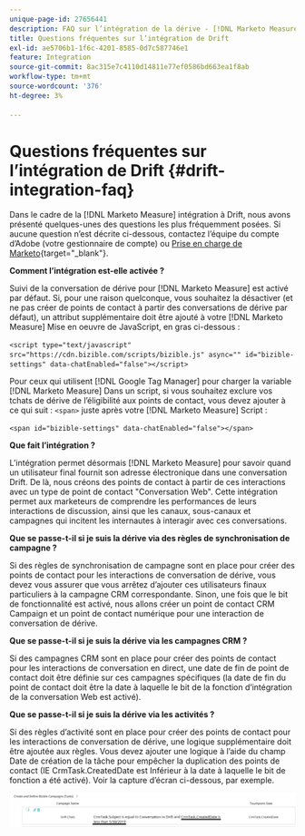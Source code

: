 ```yaml
---
unique-page-id: 27656441
description: FAQ sur l’intégration de la dérive - [!DNL Marketo Measure] - Documentation du produit
title: Questions fréquentes sur l’intégration de Drift
exl-id: ae5706b1-1f6c-4201-8585-0d7c587746e1
feature: Integration
source-git-commit: 8ac315e7c4110d14811e77ef0586bd663ea1f8ab
workflow-type: tm+mt
source-wordcount: '376'
ht-degree: 3%

---
```


# Questions fréquentes sur l’intégration de Drift {#drift-integration-faq}

Dans le cadre de la [!DNL Marketo Measure] intégration à Drift, nous avons présenté quelques-unes des questions les plus fréquemment posées. Si aucune question n’est décrite ci-dessous, contactez l’équipe du compte d’Adobe (votre gestionnaire de compte) ou [Prise en charge de Marketo](https://nation.marketo.com/t5/support/ct-p/Support){target="_blank"}.

**Comment l’intégration est-elle activée ?**

Suivi de la conversation de dérive pour [!DNL Marketo Measure] est activé par défaut. Si, pour une raison quelconque, vous souhaitez la désactiver (et ne pas créer de points de contact à partir des conversations de dérive par défaut), un attribut supplémentaire doit être ajouté à votre [!DNL Marketo Measure] Mise en oeuvre de JavaScript, en gras ci-dessous :

`<script type="text/javascript" src="https://cdn.bizible.com/scripts/bizible.js" async="" id="bizible-settings" data-chatEnabled="false"></script>`

Pour ceux qui utilisent [!DNL Google Tag Manager] pour charger la variable [!DNL Marketo Measure] Dans un script, si vous souhaitez exclure vos tchats de dérive de l’éligibilité aux points de contact, vous devez ajouter à ce qui suit : `<span>` juste après votre [!DNL Marketo Measure] Script :

`<span id="bizible-settings" data-chatEnabled="false"></span>`

**Que fait l’intégration ?**

L’intégration permet désormais [!DNL Marketo Measure] pour savoir quand un utilisateur final fournit son adresse électronique dans une conversation Drift. De là, nous créons des points de contact à partir de ces interactions avec un type de point de contact &quot;Conversation Web&quot;. Cette intégration permet aux marketeurs de comprendre les performances de leurs interactions de discussion, ainsi que les canaux, sous-canaux et campagnes qui incitent les internautes à interagir avec ces conversations.

**Que se passe-t-il si je suis la dérive via des règles de synchronisation de campagne ?**

Si des règles de synchronisation de campagne sont en place pour créer des points de contact pour les interactions de conversation de dérive, vous devez vous assurer que vous arrêtez d’ajouter ces utilisateurs finaux particuliers à la campagne CRM correspondante. Sinon, une fois que le bit de fonctionnalité est activé, nous allons créer un point de contact CRM Campaign et un point de contact numérique pour une interaction de conversation de dérive.

**Que se passe-t-il si je suis la dérive via les campagnes CRM ?**

Si des campagnes CRM sont en place pour créer des points de contact pour les interactions de conversation en direct, une date de fin de point de contact doit être définie sur ces campagnes spécifiques (la date de fin du point de contact doit être la date à laquelle le bit de la fonction d’intégration de la conversation Web est activé).

**Que se passe-t-il si je suis la dérive via les activités ?**

Si des règles d’activité sont en place pour créer des points de contact pour les interactions de conversation de dérive, une logique supplémentaire doit être ajoutée aux règles. Vous devez ajouter une logique à l’aide du champ Date de création de la tâche pour empêcher la duplication des points de contact (IE CrmTask.CreatedDate est Inférieur à la date à laquelle le bit de fonction a été activé). Voir la capture d’écran ci-dessous, par exemple.

![](assets/activity-rule-drift.png)
